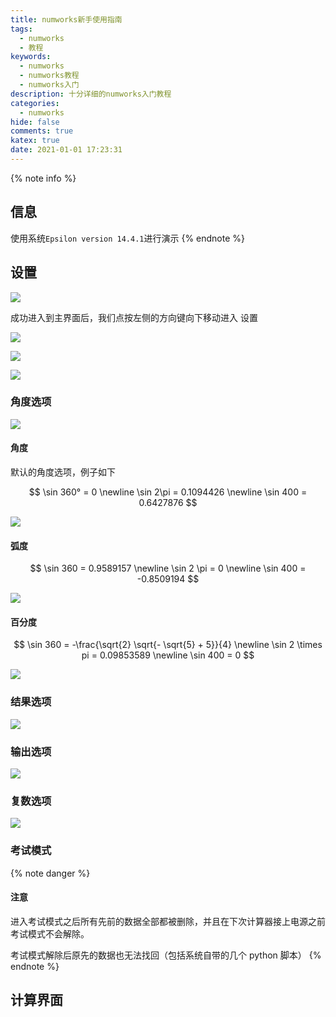 ```yaml
---
title: numworks新手使用指南
tags:
  - numworks
  - 教程
keywords:
  - numworks
  - numworks教程
  - numworks入门
description: 十分详细的numworks入门教程
categories:
  - numworks
hide: false
comments: true
katex: true
date: 2021-01-01 17:23:31
---
```


{% note info %}

## 信息

使用系统`Epsilon version 14.4.1`进行演示
{% endnote %}

## 设置

![](https://cdn-bmyjacks-io.oss-cn-shenzhen.aliyuncs.com/img/20210101162426.png?x-oss-process=style/img)

成功进入到主界面后，我们点按左侧的方向键向下移动进入 设置

![](https://cdn-bmyjacks-io.oss-cn-shenzhen.aliyuncs.com/img/20210101162613.png?x-oss-process=style/img)

![](https://cdn-bmyjacks-io.oss-cn-shenzhen.aliyuncs.com/img/20210101164200.png?x-oss-process=style/img)

![](https://cdn-bmyjacks-io.oss-cn-shenzhen.aliyuncs.com/img/20210101164319.png?x-oss-process=style/img)

### 角度选项

![](https://cdn-bmyjacks-io.oss-cn-shenzhen.aliyuncs.com/img/20210101164451.png?x-oss-process=style/img)

#### 角度

默认的角度选项，例子如下

$$
\sin 360° = 0 \newline
\sin 2\pi = 0.1094426 \newline
\sin 400 = 0.6427876
$$

![](https://cdn-bmyjacks-io.oss-cn-shenzhen.aliyuncs.com/img/20210101165121.png?x-oss-process=style/img)

#### 弧度

$$
\sin 360 = 0.9589157 \newline
\sin 2 \pi = 0 \newline
\sin 400 = -0.8509194
$$

![](https://cdn-bmyjacks-io.oss-cn-shenzhen.aliyuncs.com/img/20210101165906.png?x-oss-process=style/img)

#### 百分度

$$
\sin 360 = -\frac{\sqrt{2} \sqrt{- \sqrt{5} + 5}}{4} \newline
\sin 2 \times pi = 0.09853589 \newline
\sin 400 = 0
$$

![](https://cdn-bmyjacks-io.oss-cn-shenzhen.aliyuncs.com/img/20210101170104.png?x-oss-process=style/img)

### 结果选项

![](https://cdn-bmyjacks-io.oss-cn-shenzhen.aliyuncs.com/img/20210101171226.png?x-oss-process=style/img)

### 输出选项

![](https://cdn-bmyjacks-io.oss-cn-shenzhen.aliyuncs.com/img/20210101171334.png?x-oss-process=style/img)

### 复数选项

![](https://cdn-bmyjacks-io.oss-cn-shenzhen.aliyuncs.com/img/20210101171701.png?x-oss-process=style/img)

### 考试模式

{% note danger %}

#### 注意

进入考试模式之后所有先前的数据全部都被删除，并且在下次计算器接上电源之前考试模式不会解除。

考试模式解除后原先的数据也无法找回（包括系统自带的几个 python 脚本）
{% endnote %}

## 计算界面
